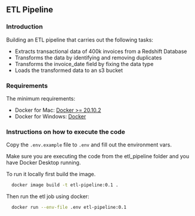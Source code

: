 ## ETL Pipeline 

### Introduction
Building an ETL pipeline that carries out the following tasks:
- Extracts transactional data of 400k invoices from a Redshift Database
- Transforms the data by identifying and removing duplicates
- Transforms the invoice_date field by fixing the data type
- Loads the transformed data to an s3 bucket

### Requirements
  The minimum requirements:
- Docker for Mac: [Docker >= 20.10.2](https://docs.docker.com/docker-for-mac/install/)
- Docker for Windows: [Docker](https://docs.docker.com/desktop/install/windows-install/)

### Instructions on how to execute the code
Copy the ``.env.example`` file to `.env` and fill out the environment vars.

Make sure you are executing the code from the etl_pipeline folder and you have Docker Desktop running.

To run it locally first build the image.

```bash
  docker image build -t etl-pipeline:0.1 .
```

Then run the etl job using docker:
```bash
  docker run --env-file .env etl-pipeline:0.1
```